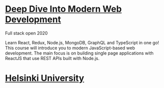 # [Deep Dive Into Modern Web Development](https://fullstackopen.com/en/)

Full stack open 2020

Learn React, Redux, Node.js, MongoDB, GraphQL and TypeScript in one go! This course will introduce you to modern JavaScript-based web development. The main focus is on building single page applications with ReactJS that use REST APIs built with Node.js.

# [Helsinki University](https://www.helsinki.fi/en)
